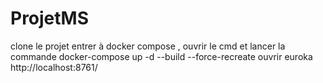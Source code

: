 # ProjetMS
clone le projet
entrer à docker compose , ouvrir le cmd et lancer la commande docker-compose up -d --build --force-recreate
ouvrir euroka http://localhost:8761/
